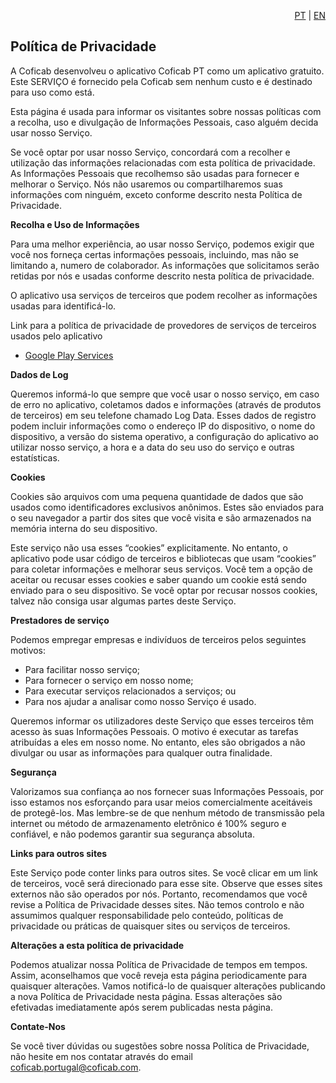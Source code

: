 <p style="text-align: right;">
  <a href="./README.md">PT</a> | <a href="./README_en.md">EN</a>
</p>

## Política de Privacidade
A Coficab desenvolveu o aplicativo Coficab PT como um aplicativo gratuito. Este SERVIÇO é fornecido pela Coficab sem nenhum custo e é destinado para uso como está.

Esta página é usada para informar os visitantes sobre nossas políticas com a recolha, uso e divulgação de Informações Pessoais, caso alguém decida usar nosso Serviço.

Se você optar por usar nosso Serviço, concordará com a recolher e utilização das informações relacionadas com esta política de privacidade. As Informações Pessoais que recolhemso são usadas para fornecer e melhorar o Serviço. Nós não usaremos ou compartilharemos suas informações com ninguém, exceto conforme descrito nesta Política de Privacidade.

**Recolha e Uso de Informações**

Para uma melhor experiência, ao usar nosso Serviço, podemos exigir que você nos forneça certas informações pessoais, incluindo, mas não se limitando a, numero de colaborador. As informações que solicitamos serão retidas por nós e usadas conforme descrito nesta política de privacidade.

O aplicativo usa serviços de terceiros que podem recolher as informações usadas para identificá-lo.

Link para a política de privacidade de provedores de serviços de terceiros usados ​​pelo aplicativo

*   [Google Play Services](https://www.google.com/policies/privacy/)

**Dados de Log**

Queremos informá-lo que sempre que você usar o nosso serviço, em caso de erro no aplicativo, coletamos dados e informações (através de produtos de terceiros) em seu telefone chamado Log Data. Esses dados de registro podem incluir informações como o endereço IP do dispositivo, o nome do dispositivo, a versão do sistema operativo, a configuração do aplicativo ao utilizar nosso serviço, a hora e a data do seu uso do serviço e outras estatísticas.

**Cookies**

Cookies são arquivos com uma pequena quantidade de dados que são usados ​​como identificadores exclusivos anônimos. Estes são enviados para o seu navegador a partir dos sites que você visita e são armazenados na memória interna do seu dispositivo.

Este serviço não usa esses “cookies” explicitamente. No entanto, o aplicativo pode usar código de terceiros e bibliotecas que usam “cookies” para coletar informações e melhorar seus serviços. Você tem a opção de aceitar ou recusar esses cookies e saber quando um cookie está sendo enviado para o seu dispositivo. Se você optar por recusar nossos cookies, talvez não consiga usar algumas partes deste Serviço.

**Prestadores de serviço**

Podemos empregar empresas e indivíduos de terceiros pelos seguintes motivos:

* Para facilitar nosso serviço;
* Para fornecer o serviço em nosso nome;
* Para executar serviços relacionados a serviços; ou
* Para nos ajudar a analisar como nosso Serviço é usado.

Queremos informar os utilizadores deste Serviço que esses terceiros têm acesso às suas Informações Pessoais. O motivo é executar as tarefas atribuídas a eles em nosso nome. No entanto, eles são obrigados a não divulgar ou usar as informações para qualquer outra finalidade.

**Segurança**

Valorizamos sua confiança ao nos fornecer suas Informações Pessoais, por isso estamos nos esforçando para usar meios comercialmente aceitáveis ​​de protegê-los. Mas lembre-se de que nenhum método de transmissão pela internet ou método de armazenamento eletrônico é 100% seguro e confiável, e não podemos garantir sua segurança absoluta.

**Links para outros sites**

Este Serviço pode conter links para outros sites. Se você clicar em um link de terceiros, você será direcionado para esse site. Observe que esses sites externos não são operados por nós. Portanto, recomendamos que você revise a Política de Privacidade desses sites. Não temos controlo e não assumimos qualquer responsabilidade pelo conteúdo, políticas de privacidade ou práticas de quaisquer sites ou serviços de terceiros.

**Alterações a esta política de privacidade**

Podemos atualizar nossa Política de Privacidade de tempos em tempos. Assim, aconselhamos que você reveja esta página periodicamente para quaisquer alterações. Vamos notificá-lo de quaisquer alterações publicando a nova Política de Privacidade nesta página. Essas alterações são efetivadas imediatamente após serem publicadas nesta página.

**Contate-Nos**

Se você tiver dúvidas ou sugestões sobre nossa Política de Privacidade, não hesite em nos contatar através do email coficab.portugal@coficab.com.
